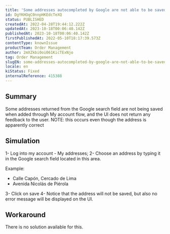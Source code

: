 ```yaml
---
title: 'Some addresses autocompleted by Google are not able to be saved on My Account'
id: DgYKHOqC0nnpHKEdcTeXQ
status: PUBLISHED
createdAt: 2022-04-28T19:44:12.222Z
updatedAt: 2023-10-18T00:06:40.142Z
publishedAt: 2023-10-18T00:06:40.142Z
firstPublishedAt: 2022-05-10T18:17:39.573Z
contentType: knownIssue
productTeam: Order Management
author: 2mXZkbi0oi061KicTExNjo
tag: Order Management
slugEN: some-addresses-autocompleted-by-google-are-not-able-to-be-saved-on-my-account
locale: en
kiStatus: Fixed
internalReference: 415388
---
```


## Summary


Some addresses returned from the Google search field are not being saved when added through My account flow, and the UI does not return any feedback to the user.
NOTE: this occurs even though the address is apparently correct


##

## Simulation


1- Log into my account - My addresses;
2- Choose an address by typing it in the Google search field located in this area.

Example:
* Calle Capón, Cercado de Lima
* Avenida Nicolás de Piérola

3- Click on save
4- Notice that the address will not be saved, but also no error message will be displayed on the UI.




##

## Workaround


There is no solution available for this.




